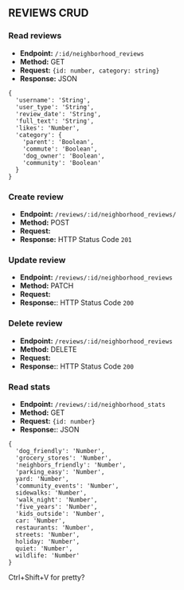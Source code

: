 ## REVIEWS CRUD

### Read reviews
* **Endpoint:** `/:id/neighborhood_reviews`
* **Method:** GET
* **Request:** `{id: number, category: string}`
* **Response:** JSON
```
{
  'username': 'String',
  'user_type': 'String',
  'review_date': 'String',
  'full_text': 'String',
  'likes': 'Number',
  'category': {
    'parent': 'Boolean',
    'commute': 'Boolean',
    'dog_owner': 'Boolean',
    'community': 'Boolean'
  }
}
```

### Create review
* **Endpoint:** `/reviews/:id/neighborhood_reviews/`
* **Method:** POST
* **Request:**
* **Response:** HTTP Status Code `201`

### Update review
* **Endpoint:** `/reviews/:id/neighborhood_reviews`
* **Method:** PATCH
* **Request:**
* **Response:**: HTTP Status Code `200`

### Delete review
* **Endpoint:** `/reviews/:id/neighborhood_reviews`
* **Method:** DELETE
* **Request:**
* **Response:**: HTTP Status Code `200`

### Read stats
* **Endpoint:** `/reviews/:id/neighborhood_stats`
* **Method:** GET
* **Request:** `{id: number}`
* **Response:**: JSON
```
{
  'dog_friendly': 'Number',
  'grocery_stores': 'Number',
  'neighbors_friendly': 'Number',
  'parking_easy': 'Number',
  yard: 'Number',
  'community_events': 'Number',
  sidewalks: 'Number',
  'walk_night': 'Number',
  'five_years': 'Number',
  'kids_outside': 'Number',
  car: 'Number',
  restaurants: 'Number',
  streets: 'Number',
  holiday: 'Number',
  quiet: 'Number',
  wildlife: 'Number'
}
```


Ctrl+Shift+V for pretty?